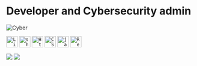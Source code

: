 
<h1>Developer and Cybersecurity admin </h1>
 
 
 <img alt="Cyber" src="https://www.tccd.edu/magazine/assets/images/volume-06/issue-02/cybersecurity/growing-need-header.jpg">

 
 <code><img height="30" alt="Linux" width="30" src="https://cdn.jsdelivr.net/gh/devicons/devicon/icons/linux/linux-original.svg"></code>
 <code><img height="30" alt="shell" width="30" src="https://bashlogo.com/img/logo/svg/monochrome_dark.svg"></code>
 <code><img height="30" alt="Html" width="30" src="https://cdn.jsdelivr.net/gh/devicons/devicon/icons/html5/html5-original-wordmark.svg"></code>
  <code><img height="30" alt="CSS" width="30" src="https://cdn.jsdelivr.net/gh/devicons/devicon/icons/css3/css3-original-wordmark.svg"></code>
 <code><img height="30" alt="javascript" width="30" src="https://cdn.jsdelivr.net/gh/devicons/devicon/icons/javascript/javascript-original.svg"></code>
 <code><img height="30" alt="React" width="30" src="https://cdn.jsdelivr.net/gh/devicons/devicon/icons/react/react-original-wordmark.svg"></code>

<div>
  <a href="https://www.instagram.com/luizguilhermedealmeida/" target="_blank"><img src="https://img.shields.io/badge/-Instagram-%23E4405F?style=for-the-badge&logo=instagram&logoColor=white" target="_blank"></a>
  <a href="https://www.linkedin.com/in/luiz-guilherme-almeida-0b746776/" target="_blank"><img src="https://img.shields.io/badge/-LinkedIn-%230077B5?style=for-the-badge&logo=linkedin&logoColor=white" target="_blank"></a> 
 </div>
  


